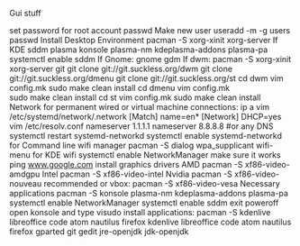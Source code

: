 Gui stuff
<br>
  
  
  
  set password for root account
                        passwd
        Make new user
                useradd -m -g users <username>
                passwd <username>
        Install Desktop Environment
                pacman -S xorg-xinit xorg-server
                If KDE
                        sddm plasma konsole plasma-nm kdeplasma-addons plasma-pa
			systemctl enable sddm
                If Gnome:
                        gnome gdm
                If dwm:
                        pacman -S xorg-xinit xorg-server git
                        git clone git://git.suckless.org/dwm
                        git clone git://git.suckless.org/dmenu
                        git clone git://git.suckless.org/st
                        cd dwm
                        vim config.mk
                        sudo make clean install
                        cd dmenu
                        vim config.mk                        
                        sudo make clean install
                        cd st
                        vim config.mk
                        sudo make clean install
        Network
                for permanent wired or virtual machine connections:
                        ip a
                        vim /etc/systemd/network/<wired interface>.network
                                [Match]
                                name=en*
                                [Network]
                                DHCP=yes
                        vim /etc/resolv.conf
                                nameserver 1.1.1.1
                                nameserver 8.8.8.8
                                #or any DNS
                        systemctl restart systemd-networkd
                        systemctl enable systemd-networkd
                for Command line wifi manager
                        pacman -S dialog wpa_supplicant
                        wifi-menu
                for KDE wifi
                        systemctl enable NetworkManager
                make sure it works
                        ping www.google.com
        install graphics drivers
                AMD
                        pacman -S xf86-video-amdgpu
                Intel
                        pacman -S xf86-video-intel
                Nvidia
                        pacman -S xf86-video-nouveau
                recommended or vbox:
                        pacman -S xf86-video-vesa
        Necessary applications
		pacman -S konsole plasma-nm kdeplasma-addons plasma-pa
		        systemctl enable NetworkManager
			systemctl enable sddm
                        exit
                        poweroff
                open konsole and type
                        visudo
                install applications:
                        pacman -S kdenlive libreoffice code atom nautilus firefox
                        kdenlive
                        libreoffice
                        code
                        atom
                        nautilus
                        firefox
                        gparted
                        git
                        gedit
                        jre-openjdk
                        jdk-openjdk
                        
                        
